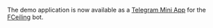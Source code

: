 The demo application is now available as a [Telegram Mini App](https://core.telegram.org/bots/webapps) for the [FCeiling](https://t.me/FCeiling_bot) bot.
